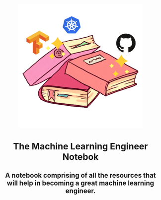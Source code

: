 
<div align='center'>
<p >
<img  width = '400' src = 'website/static/img/docusaurus.png' >
</p>
<h1>The Machine Learning Engineer Notebok</h1>
<h2>A notebook comprising of all the resources that will help in becoming a great machine learning engineer.</h2>
</div>